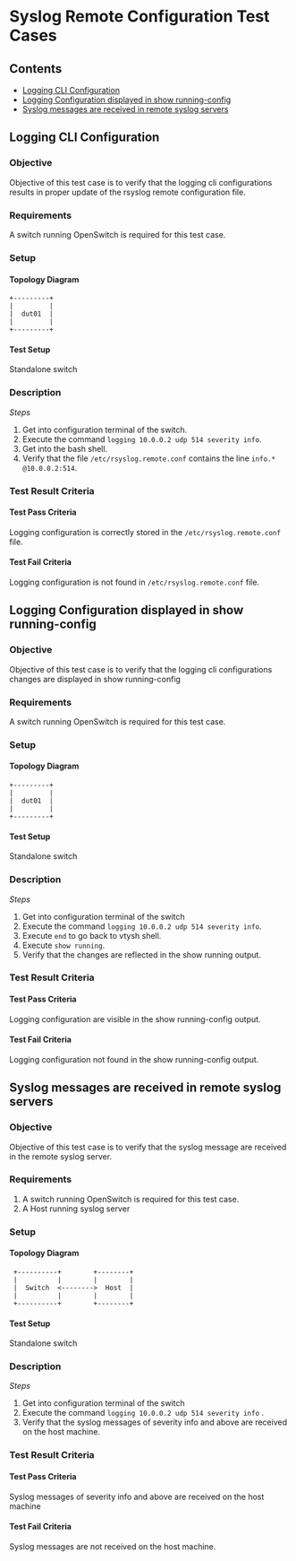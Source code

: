 # Syslog Remote Configuration Test Cases

## Contents
- [Logging CLI Configuration](#logging-cli-configuration)
- [Logging Configuration displayed in show running-config](#logging-configuration-displayed-in-show-running-config)
- [Syslog messages are received in remote syslog servers](#syslog-messages-are-received-in-remote-syslog-servers)

##  Logging CLI Configuration

### Objective
Objective of this test case is to verify that the logging cli configurations results in proper update of the rsyslog remote configuration file.

### Requirements
A switch running OpenSwitch is required for this test case.

### Setup
#### Topology Diagram

```ditaa
+---------+
|         |
|  dut01  |
|         |
+---------+

```
#### Test Setup
Standalone switch

### Description
*Steps*
1. Get into configuration terminal of the switch.
2. Execute the command `logging 10.0.0.2 udp 514 severity info`.
3. Get into the bash shell.
4. Verify that the file `/etc/rsyslog.remote.conf` contains the line `info.* @10.0.0.2:514`.

### Test Result Criteria
#### Test Pass Criteria
Logging configuration is correctly stored in the `/etc/rsyslog.remote.conf` file.

#### Test Fail Criteria
Logging configuration is not found in `/etc/rsyslog.remote.conf` file.

##  Logging Configuration displayed in show running-config
### Objective
Objective of this test case is to verify that the logging cli configurations changes are displayed in show running-config

### Requirements
A switch running OpenSwitch is required for this test case.

### Setup
#### Topology Diagram

```ditaa
+---------+
|         |
|  dut01  |
|         |
+---------+

```
#### Test Setup
Standalone switch

### Description
*Steps*
1. Get into configuration terminal of the switch
2. Execute the command `logging 10.0.0.2 udp 514 severity info`.
3. Execute `end` to go back to vtysh shell.
4. Execute `show running`.
5. Verify that the changes are reflected in the show running output.

### Test Result Criteria
#### Test Pass Criteria
Logging configuration are visible in the show running-config output.

#### Test Fail Criteria
Logging configuration not found in the show running-config output.

##  Syslog messages are received in remote syslog servers
### Objective
Objective of this test case is to verify that the syslog message are received in the remote syslog server.

### Requirements
1. A switch running OpenSwitch is required for this test case.
2. A Host running syslog server

### Setup
#### Topology Diagram
```ditaa
 +----------+        +--------+
 |          |        |        |
 |  Switch  <-------->  Host  |
 |          |        |        |
 +----------+        +--------+

```
#### Test Setup
Standalone switch

### Description
*Steps*
1. Get into configuration terminal of the switch
2. Execute the command `logging 10.0.0.2 udp 514 severity info` .
3. Verify that the syslog messages of severity info and above are received on the host machine.

### Test Result Criteria
#### Test Pass Criteria
Syslog messages of severity info and above are received on the host machine

#### Test Fail Criteria
Syslog messages are not received on the host machine.
